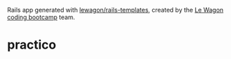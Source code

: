Rails app generated with [lewagon/rails-templates](https://github.com/lewagon/rails-templates), created by the [Le Wagon coding bootcamp](https://www.lewagon.com) team.
# practico
